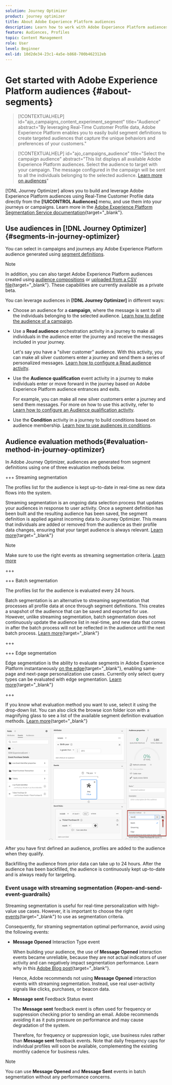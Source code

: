 ```yaml
---
solution: Journey Optimizer
product: journey optimizer
title: About Adobe Experience Platform audiences
description: Learn how to work with Adobe Experience Platform audiences
feature: Audiences, Profiles
topic: Content Management
role: User
level: Beginner
exl-id: 10d2de34-23c1-4a5e-b868-700b462312eb
---
```

# Get started with Adobe Experience Platform audiences {#about-segments}

>[!CONTEXTUALHELP]
>id="ajo_campaigns_content_experiment_segment"
>title="Audience"
>abstract="By leveraging Real-Time Customer Profile data, Adobe Experience Platform enables you to easily build segment definitions to create targeted audiences that capture the unique behaviors and preferences of your customers."

>[!CONTEXTUALHELP]
>id="ajo_campaigns_audience"
>title="Select the campaign audience"
>abstract="This list displays all available Adobe Experience Platform audiences. Select the audience to target with your campaign. The message configured in the campaign will be sent to all the individuals belonging to the selected audience. [Learn more on audiences](../audience/about-audiences.md)"

[!DNL Journey Optimizer] allows you to build and leverage Adobe Experience Platform audiences using Real-Time Customer Profile data directly from the **[!UICONTROL Audiences]** menu, and use them into your journeys or campaigns. Learn more in the [Adobe Experience Platform Segmentation Service documentation](https://experienceleague.adobe.com/docs/experience-platform/segmentation/home.html){target="_blank"}.

## Use audiences in [!DNL Journey Optimizer] {#segments-in-journey-optimizer}

You can select in campaigns and journeys any Adobe Experience Platform audience generated using [segment definitions](../audience/creating-a-segment-definition.md).

>[!NOTE]
>
>In addition, you can also target Adobe Experience Platform audiences created using [audience compositions](../audience/get-started-audience-orchestration.md) or [uploaded from a CSV file](https://experienceleague.adobe.com/docs/experience-platform/segmentation/ui/overview.html#import-audience){target="_blank"}. These capabilities are currently available as a private beta.

You can leverage audiences in **[!DNL Journey Optimizer]** in different ways:

* Choose an audience for a **campaign**, where the message is sent to all the individuals belonging to the selected audience. [Learn how to define the audience of a campaign](../campaigns/create-campaign.md#define-the-audience-audience).

* Use a **Read audience** orchestration activity in a journey to make all individuals in the audience enter the journey and receive the messages included in your journey.

    Let's say you have a "silver customer" audience. With this activity, you can make all silver customers enter a journey and send them a series of personalized messages. [Learn how to configure a Read audience activity](../building-journeys/read-audience.md#configuring-segment-trigger-activity).

* Use the **Audience qualification** event activity in a journey to make individuals enter or move forward in the journey based on Adobe Experience Platform audience entrances and exits.

    For example, you can make all new silver customers enter a journey and send them messages. For more on how to use this activity, refer to [Learn how to configure an Audience qualification activity](../building-journeys/audience-qualification-events.md).

* Use the **Condition** activity in a journey to build conditions based on audience membership. [Learn how to use audiences in conditions](../building-journeys/condition-activity.md#using-a-segment).

## Audience evaluation methods{#evaluation-method-in-journey-optimizer}

In Adobe Journey Optimizer, audiences are generated from segment definitions using one of three evaluation methods below.

+++ Streaming segmentation

The profiles list for the audience is kept up-to-date in real-time as new data flows into the system.

Streaming segmentation is an ongoing data selection process that updates your audiences in response to user activity. Once a segment definition has been built and the resulting audience has been saved, the segment definition is applied against incoming data to Journey Optimizer. This means that individuals are added or removed from the audience as their profile data changes, ensuring that your target audience is always relevant. [Learn more](https://experienceleague.adobe.com/docs/experience-platform/segmentation/ui/streaming-segmentation.html#query-types){target="_blank"}

>[!NOTE]
>
>Make sure to use the right events as streaming segmentation criteria. [Learn more](#open-and-send-event-guardrails)

+++

+++ Batch segmentation

The profiles list for the audience is evaluated every 24 hours.

Batch segmentation is an alternative to streaming segmentation that processes all profile data at once through segment definitions. This creates a snapshot of the audience that can be saved and exported for use. However, unlike streaming segmentation, batch segmentation does not continuously update the audience list in real-time, and new data that comes in after the batch process will not be reflected in the audience until the next batch process. [Learn more](https://experienceleague.adobe.com/docs/experience-platform/segmentation/home.html#batch){target="_blank"}

+++

+++ Edge segmentation

Edge segmentation is the ability to evaluate segments in Adobe Experience Platform instantaneously [on the edge](https://experienceleague.adobe.com/docs/experience-platform/edge/home.html){target="_blank"}, enabling same-page and next-page personalization use cases. Currently only select query types can be evaluated with edge segmentation. [Learn more](https://experienceleague.adobe.com/docs/experience-platform/segmentation/ui/edge-segmentation.html#query-types){target="_blank"}

+++

If you know what evaluation method you want to use, select it using the drop-down list. You can also click the browse icon folder icon with a magnifying glass to see a list of the available segment definition evaluation methods. [Learn more](https://experienceleague.adobe.com/docs/experience-platform/segmentation/ui/segment-builder.html#segment-properties){target="_blank"}

![](assets/evaluation-methods.png)

<!--The determination between batch segmentation and streaming segmentation is made by the system for each audience, based on the complexity and the cost of evaluating the segment definition rule. You can view the evaluation method for each audience in the **[!UICONTROL Evaluation method]** column of the audience list.
    
![](assets/evaluation-method.png)

>[!NOTE]
>
>If the **[!UICONTROL Evaluation method]** column does not display, you  need to add it using configuration button on the top right of the list.-->

After you have first defined an audience, profiles are added to the audience when they qualify.

Backfilling the audience from prior data can take up to 24&nbsp;hours. After the audience has been backfilled, the audience is continuously kept up-to-date and is always ready for targeting.

### Event usage with streaming segmentation {#open-and-send-event-guardrails}

Streaming segmentation is useful for real-time personalization with high-value use cases. However, it is important to choose the right [events](https://experienceleague.adobe.com/docs/experience-platform/segmentation/ui/segment-builder.html#events){target="_blank"} to use as segmentation criteria.

Consequently, for straming segmentation optimal performance, avoid using the following events:

* **Message Opened** Interaction Type event

    When building your audience, the use of **Message Opened** interaction events became unreliable, because they are not actual indicators of user activity and can negatively impact segmentation performance. Learn why in this [Adobe Blog post](https://blog.adobe.com/en/publish/2021/06/24/what-apples-mail-privacy-protection-means-for-email-marketers){target="_blank"}.

    Hence, Adobe recommends not using **Message Opened** interaction events with streaming segmentation. Instead, use real user-activity signals like clicks, purchases, or beacon data.

* **Message sent** Feedback Status event

    The **Message sent** feedback event is often used for frequency or suppression checking prior to sending an email. Adobe recommends avoiding it as it puts pressure on performance and may cause degradation of the system.

    Therefore, for frequency or suppression logic, use business rules rather than **Message sent** feedback events. Note that daily frequency caps for individual profiles will soon be available, complementing the existing monthly cadence for business rules.

>[!NOTE]
>
>You can use **Message Opened** and **Message Sent** events in batch segmentation without any performance concerns.
